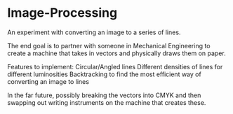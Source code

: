 # Image-Processing
An experiment with converting an image to a series of lines.

The end goal is to partner with someone in Mechanical Engineering to create a machine that takes in vectors and physically draws them on paper.

Features to implement:
  Circular/Angled lines
  Different densities of lines for different luminosities
  Backtracking to find the most efficient way of converting an image to lines
  
In the far future, possibly breaking the vectors into CMYK and then swapping out writing instruments on the machine that creates these. 
